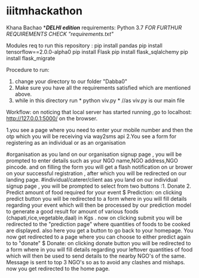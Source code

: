# iiitmhackathon
Khana Bachao ******DELHI edition*****
requirements: Python 3.7
              *FOR FURTHUR REQUIREMENTS CHECK "requirements.txt"*

Modules req to run this repository : 
pip install pandas
pip install tensorflow==2.0.0-alpha0
pip install Flask
pip install flask_sqlalchemy
pip install flask_migrate

Procedure to run:
1. change your directory to our folder "Dabba0"
2. Make sure you have all the requirements satisfied which are mentioned above.
3. while in this directory run * python viv.py *             //as viv.py is our main file

Workflow:
on noticing that local server has started running ,go to localhost:
http://127.0.0.1:5000/ on the browser.

1.you see a page where you need to enter your mobile number and then the otp which you will be receiving via way2sms api
2.You see a form for registering as an individual or as an organisation

#organisation 
as you land on our organisation signup page , you will be prompted to enter details such as your NGO name,NGO address,NGO pincode.
and on filling the form you will get a flash notification on ur brower on your successful registration , after which you will be redirected on our landing page.
#individual/caterer/client
aas you land on our individual signup page , you will be prompted to select from two buttons :1. Donate    2. Predict amount of food required for your event
$ Prediction:
on clicking predict button you will be redirected to a form where in you will fill details regarding your event which will then be processed by our prediction model to generate a good result for amount of various foods (chapati,rice,vegetable,daal) in Kgs .
now on clicking submit you will be redirected to the "prediction page" where quantities of foods to be cooked are displayed.
also here you get a button to go back to your homepage.
You now get redirected to a page where you can choose to either predict again to to "donate"
$ Donate:
on clicking donate button you will be redirected to a form where in you will fill details regarding your leftover quantities of food which will then be used to send details to the nearby NGO's of the same.
Message is sent to top 3 NGO's so as to avoid any clashes and mishaps.
now you get redirected to the home page. 
